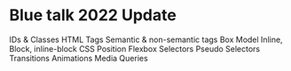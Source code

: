 # Blue talk 2022 Update

IDs & Classes
HTML Tags
Semantic & non-semantic tags
Box Model
Inline, Block, inline-block
CSS Position
Flexbox
Selectors
Pseudo Selectors
Transitions
Animations
Media Queries
